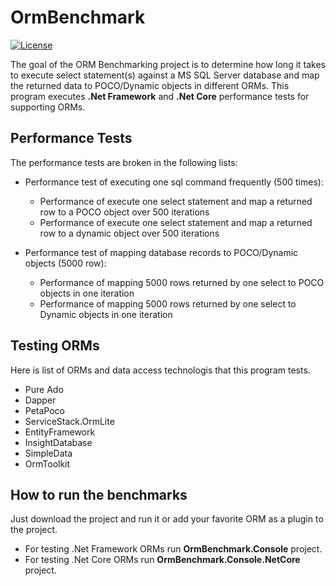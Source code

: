 # OrmBenchmark
[![License](http://img.shields.io/:license-MIT-blue.svg)](https://raw.githubusercontent.com/giacomelli/JobSharp/master/LICENSE)

The goal of the ORM Benchmarking project is to determine how long it takes to execute select statement(s) against a MS SQL Server database and map the returned data to POCO/Dynamic objects in different ORMs.
This program executes **.Net Framework** and **.Net Core** performance tests for supporting ORMs.

Performance Tests
-----------------

The performance tests are broken in the following lists:

- Performance test of executing one sql command frequently (500 times):
	- Performance of execute one select statement and map a returned row to a POCO object over 500 iterations
	- Performance of execute one select statement and map a returned row to a dynamic object over 500 iterations

- Performance test of mapping database records to POCO/Dynamic objects (5000 row):
	- Performance of mapping 5000 rows returned by one select to POCO objects in one iteration
	- Performance of mapping 5000 rows returned by one select to Dynamic objects in one iteration


Testing ORMs
------------
Here is list of ORMs and data access technologis that this program tests.

- Pure Ado
- Dapper
- PetaPoco
- ServiceStack.OrmLite
- EntityFramework
- InsightDatabase
- SimpleData
- OrmToolkit

How to run the benchmarks
-------------------------

Just download the project and run it or add your favorite ORM as a plugin to the project.

- For testing .Net Framework ORMs run **OrmBenchmark.Console** project.
- For testing .Net Core ORMs run **OrmBenchmark.Console.NetCore** project.